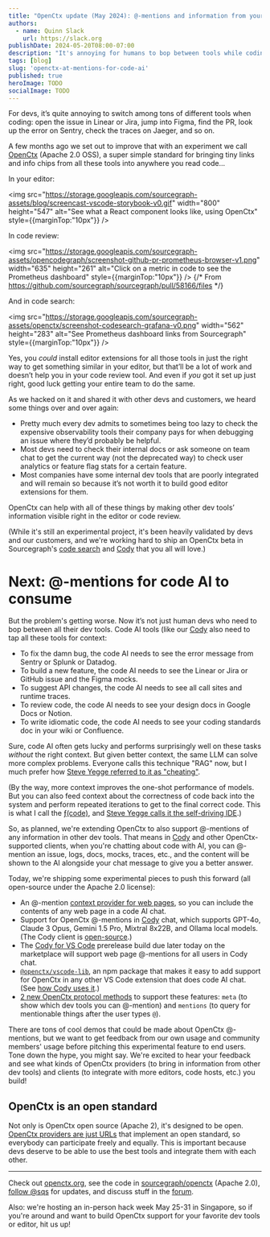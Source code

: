 ```yaml
---
title: "OpenCtx update (May 2024): @-mentions and information from your dev tools, shown everywhere you read/write code"
authors:
  - name: Quinn Slack
    url: https://slack.org
publishDate: 2024-05-20T08:00-07:00
description: "It's annoying for humans to bop between tools while coding. It's impossible for code AI. We're trying to solve both problems with the OpenCtx open standard."
tags: [blog]
slug: 'openctx-at-mentions-for-code-ai'
published: true
heroImage: TODO
socialImage: TODO
---
```


For devs, it’s quite annoying to switch among tons of different tools when coding: open the issue in Linear or Jira, jump into Figma, find the PR, look up the error on Sentry, check the traces on Jaeger, and so on.

A few months ago we set out to improve that with an experiment we call [OpenCtx](https://openctx.org) (Apache 2.0 OSS), a super simple standard for bringing tiny links and info chips from all these tools into anywhere you read code...

In your editor:

<img src="https://storage.googleapis.com/sourcegraph-assets/blog/screencast-vscode-storybook-v0.gif" width="800" height="547" alt="See what a React component looks like, using OpenCtx" style={{marginTop:"10px"}} />

In code review:

<img src="https://storage.googleapis.com/sourcegraph-assets/opencodegraph/screenshot-github-pr-prometheus-browser-v1.png" width="635" height="261" alt="Click on a metric in code to see the Prometheus dashboard" style={{marginTop:"10px"}} /> {/* From https://github.com/sourcegraph/sourcegraph/pull/58166/files */}

And in code search:

<img src="https://storage.googleapis.com/sourcegraph-assets/openctx/screenshot-codesearch-grafana-v0.png" width="562" height="283" alt="See Prometheus dashboard links from Sourcegraph" style={{marginTop:"10px"}} />

Yes, you *could* install editor extensions for all those tools in just the right way to get something similar in your editor, but that’ll be a lot of work and doesn’t help you in your code review tool. And even if *you* got it set up just right, good luck getting your entire team to do the same.

As we hacked on it and shared it with other devs and customers, we heard some things over and over again:

- Pretty much every dev admits to sometimes being too lazy to check the expensive observability tools their company pays for when debugging an issue where they’d probably be helpful.
- Most devs need to check their internal docs or ask someone on team chat to get the current way (not the deprecated way) to check user analytics or feature flag stats for a certain feature.
- Most companies have some internal dev tools that are poorly integrated and will remain so because it’s not worth it to build good editor extensions for them.

OpenCtx can help with all of these things by making other dev tools’ information visible right in the editor or code review.

(While it's still an experimental project, it's been heavily validated by devs and our customers, and we're working hard to ship an OpenCtx beta in Sourcegraph's [code search](https://sourcegraph.com/code-search) and [Cody](https://cody.dev) that you all will love.)

# Next: @-mentions for code AI to consume

But the problem's getting worse. Now it’s not just human devs who need to bop between all their dev tools. Code AI tools (like our [Cody](https://cody.dev) also need to tap all these tools for context:

- To fix the damn bug, the code AI needs to see the error message from Sentry or Splunk or Datadog.
- To build a new feature, the code AI needs to see the Linear or Jira or GitHub issue and the Figma mocks.
- To suggest API changes, the code AI needs to see all call sites and runtime traces.
- To review code, the code AI needs to see your design docs in Google Docs or Notion.
- To write idiomatic code, the code AI needs to see your coding standards doc in your wiki or Confluence.

Sure, code AI often gets lucky and performs surprisingly well on these tasks *without* the right context. But given better context, the same LLM can solve more complex problems. Everyone calls this technique "RAG" now, but I much prefer how [Steve Yegge referred to it as "cheating"](https://sourcegraph.com/blog/cheating-is-all-you-need).

(By the way, more context improves the one-shot performance of models. But you can also feed context about the correctness of code back into the system and perform repeated iterations to get to the final correct code. This is what I call the [ƒ(code)](https://slack.org/context-first), and [Steve Yegge calls it the self-driving IDE](https://sourcegraph.com/blog/the-self-driving-ide-is-coming).)

So, as planned, we're extending OpenCtx to also support @-mentions of any information in other dev tools. That means in [Cody](https://cody.dev) and other OpenCtx-supported clients, when you're chatting about code with AI, you can @-mention an issue, logs, docs, mocks, traces, etc., and the content will be shown to the AI alongside your chat message to give you a better answer.

Today, we're shipping some experimental pieces to push this forward (all open-source under the Apache 2.0 license):

- An @-mention [context provider for web pages](https://openctx.org/docs/providers/web), so you can include the contents of any web page in a code AI chat.
- Support for OpenCtx @-mentions in [Cody](https://cody.dev) chat, which supports GPT-4o, Claude 3 Opus, Gemini 1.5 Pro, Mixtral 8x22B, and Ollama local models. (The Cody client is [open-source](https://github.com/sourcegraph/cody).)
- The [Cody for VS Code](https://marketplace.visualstudio.com/items?itemName=sourcegraph.cody-ai) prerelease build due later today on the marketplace will support web page @-mentions for all users in Cody chat.
- [`@openctx/vscode-lib`](https://www.npmjs.com/package/@openctx/vscode-lib), an npm package that makes it easy to add support for OpenCtx in any other VS Code extension that does code AI chat. (See [how Cody uses it](https://sourcegraph.com/search?q=context:global+repo:%5Egithub%5C.com/sourcegraph/cody%24+%40openctx/vscode-lib&patternType=keyword&sm=0).)
- [2 new OpenCtx protocol methods](https://openctx.org/docs/creating-a-provider) to support these features: `meta` (to show which dev tools you can @-mention) and `mentions` (to query for mentionable things after the user types `@`).

There are tons of cool demos that could be made about OpenCtx @-mentions, but we want to get feedback from our own usage and community members' usage before pitching this experimental feature to end users. Tone down the hype, you might say. We're excited to hear your feedback and see what kinds of OpenCtx providers (to bring in information from other dev tools) and clients (to integrate with more editors, code hosts, etc.) you build!

## OpenCtx is an open standard

Not only is OpenCtx open source (Apache 2), it's designed to be open. [OpenCtx providers are just URLs](https://openctx.org/docs/faq) that implement an open standard, so everybody can participate freely and equally. This is important because devs deserve to be able to use the best tools and integrate them with each other.

---

Check out [openctx.org](https://openctx.org), see the code in [sourcegraph/openctx](https://github.com/sourcegraph/openctx) (Apache 2.0), [follow @sqs](https://twitter.com/sqs) for updates, and discuss stuff in the [forum](https://community.sourcegraph.com/).

Also: we're hosting an in-person hack week May 25-31 in Singapore, so if you're around and want to build OpenCtx support for your favorite dev tools or editor, hit us up!